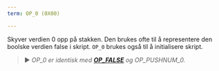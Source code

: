 ```yaml
---
term: OP_0 (0X00)

---
```

Skyver verdien 0 opp på stakken. Den brukes ofte til å representere den boolske verdien false i skript. `OP_0` brukes også til å initialisere skript.

> ► *OP_0 er identisk med **[OP_FALSE](/dictionnaire/O.md#op_false-0x00)** og OP_PUSHNUM_0.*